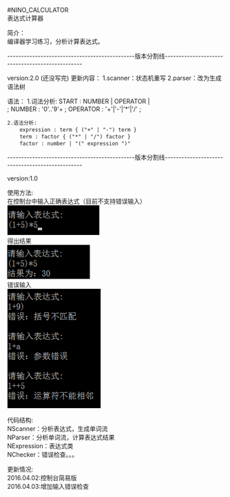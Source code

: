 
#NINO_CALCULATOR  
表达式计算器

简介：      
  编译器学习练习，分析计算表达式。

----------------------------------------------版本分割线------------------------------------------------

version:2.0 (还没写完)
更新内容：
	1.scanner：状态机重写
	2.parser：改为生成语法树     

语法：
	1.词法分析: 
		START		: NUMBER 
					| OPERATOR 
					|  
					; 
		NUMBER		: '0'..'9'+ ; 
		OPERATOR	: '+'|'-'|'*'|'/' ;  

	2.语法分析:
		expression : term { ("+" | "-") term }
		term : factor { ("*" | "/") factor }
		factor : number | "(" expression ")" 


----------------------------------------------版本分割线------------------------------------------------

version:1.0

使用方法:     
在控制台中输入正确表达式（目前不支持错误输入）      
![](https://github.com/ninovt9/NINO_CALCULATOR/blob/master/Source/console_calculator_1.png)     
得出结果      
![](https://github.com/ninovt9/NINO_CALCULATOR/blob/master/Source/console_calculator_2.png)    
错误输入    
![](https://github.com/ninovt9/NINO_CALCULATOR/blob/master/Source/2016.04.03.png)


代码结构:      
NScanner：分析表达式，生成单词流     
NParser：分析单词流，计算表达式结果     
NExpression：表达式类  
NChecker：错误检查。。。

更新情况:     
2016.04.02:控制台简易版     
2016.04.03:增加输入错误检查


